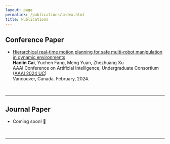 ```yaml
---
layout: page
permalink: /publications/index.html
title: Publications
---
```


## Conference Paper

- [Hierarchical real-time motion planning for safe multi-robot
manipulation in dynamic environments]()<br>**Hanlin Cai**, Yuchen Fang, Meng Yuan, Zhezhuang Xu<br>AAAI Conference on Artificial Intelligence, Undergraduate Consortium ([AAAI 2024 UC](https://aaai.org/aaai-conference/undergraduate-consortium/))<br>Vancouver, Canada. February, 2024.

  <br>
---

## Journal Paper

- Coming soon! 🚀

  <br>

---

